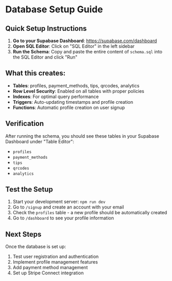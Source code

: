 # Database Setup Guide

## Quick Setup Instructions

1. **Go to your Supabase Dashboard**: https://supabase.com/dashboard
2. **Open SQL Editor**: Click on "SQL Editor" in the left sidebar
3. **Run the Schema**: Copy and paste the entire content of `schema.sql` into the SQL Editor and click "Run"

## What this creates:

- **Tables**: profiles, payment_methods, tips, qrcodes, analytics
- **Row Level Security**: Enabled on all tables with proper policies
- **Indexes**: For optimal query performance  
- **Triggers**: Auto-updating timestamps and profile creation
- **Functions**: Automatic profile creation on user signup

## Verification

After running the schema, you should see these tables in your Supabase Dashboard under "Table Editor":
- `profiles`
- `payment_methods` 
- `tips`
- `qrcodes`
- `analytics`

## Test the Setup

1. Start your development server: `npm run dev`
2. Go to `/signup` and create an account with your email
3. Check the `profiles` table - a new profile should be automatically created
4. Go to `/dashboard` to see your profile information

## Next Steps

Once the database is set up:
1. Test user registration and authentication
2. Implement profile management features
3. Add payment method management
4. Set up Stripe Connect integration
